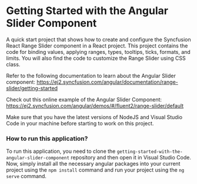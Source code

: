 # Getting Started with the Angular Slider Component
A quick start project that shows how to create and configure the Syncfusion React Range Slider component in a React project. This project contains the code for binding values, applying ranges, types, tooltips, ticks, formats, and limits. You will also find the code to customize the Range Slider using CSS class. 
 
Refer to the following documentation to learn about the Angular Slider component: 
https://ej2.syncfusion.com/angular/documentation/range-slider/getting-started

Check out this online example of the Angular Slider Component:
https://ej2.syncfusion.com/angular/demos/#/fluent2/range-slider/default

Make sure that you have the latest versions of NodeJS and Visual Studio Code in your machine before starting to work on this project.

### How to run this application?
To run this application, you need to clone the `getting-started-with-the-angular-slider-component` repository and then open it in Visual Studio Code. Now, simply install all the necessary angular packages into your current project using the `npm install` command and run your project using the `ng serve` command.

